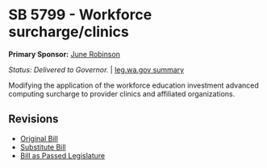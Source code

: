 # SB 5799 - Workforce surcharge/clinics
**Primary Sponsor:** [June Robinson](/person/leg/june.robinson.md)

*Status: Delivered to Governor.* | [leg.wa.gov summary](https://app.leg.wa.gov/billsummary?BillNumber=5799&Year=2021)

Modifying the application of the workforce education investment advanced computing surcharge to provider clinics and affiliated organizations.

## Revisions
* [Original Bill](1/)
* [Substitute Bill](S/)
* [Bill as Passed Legislature](S.PL/)